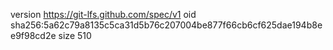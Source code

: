 version https://git-lfs.github.com/spec/v1
oid sha256:5a62c79a8135c5ca31d5b76c207004be877f66cb6cf625dae194b8ee9f98cd2e
size 510
